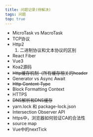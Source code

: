 ```yaml
---
title: 问题记录(待解决)
tags: 问题
top: true
---
```


- MicroTask vs MacroTask
- TCP协议
- Http2
  1. 二进制协议和文本协议的区别
- React Fiber
- Vue3
- Koa2源码
- ~~Http缓存机制（所有缓存相关的header~~
- Generator vs Async Await
- ~~Http Content-Type~~
- Block Formatting Context
- HTTPS
- ~~DNS解析和DNS缓存~~
- yarn.lock 和 package-lock.json
- Intersection Observer API
- https中，浏览器如何验证CA的合法性
- source map
- Vue中的nextTick